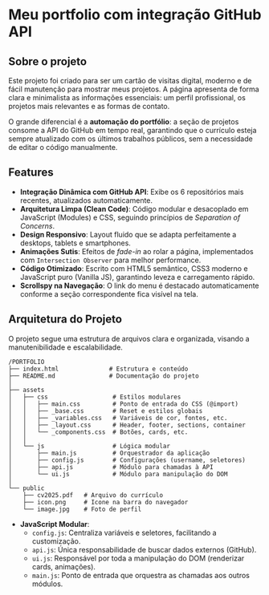 # Meu portfolio com integração GitHub API

## Sobre o projeto

Este projeto foi criado para ser um cartão de visitas digital, moderno e de fácil manutenção para mostrar meus projetos. A página apresenta de forma clara e minimalista as informações essenciais: um perfil profissional, os projetos mais relevantes e as formas de contato.

O grande diferencial é a **automação do portfólio**: a seção de projetos consome a API do GitHub em tempo real, garantindo que o currículo esteja sempre atualizado com os últimos trabalhos públicos, sem a necessidade de editar o código manualmente.

## Features

-   **Integração Dinâmica com GitHub API**: Exibe os 6 repositórios mais recentes, atualizados automaticamente.
-   **Arquitetura Limpa (Clean Code)**: Código modular e desacoplado em JavaScript (Modules) e CSS, seguindo princípios de *Separation of Concerns*.
-   **Design Responsivo**: Layout fluido que se adapta perfeitamente a desktops, tablets e smartphones.
-   **Animações Sutis**: Efeitos de *fade-in* ao rolar a página, implementados com `Intersection Observer` para melhor performance.
-   **Código Otimizado**: Escrito com HTML5 semântico, CSS3 moderno e JavaScript puro (Vanilla JS), garantindo leveza e carregamento rápido.
-   **Scrollspy na Navegação**: O link do menu é destacado automaticamente conforme a seção correspondente fica visível na tela.

## Arquitetura do Projeto

O projeto segue uma estrutura de arquivos clara e organizada, visando a manutenibilidade e escalabilidade.

```
/PORTFOLIO
├── index.html              # Estrutura e conteúdo
├── README.md               # Documentação do projeto
│
├── assets
│   ├── css                  # Estilos modulares
│   │   ├── main.css         # Ponto de entrada do CSS (@import)
│   │   ├── _base.css        # Reset e estilos globais
│   │   ├── _variables.css   # Variáveis de cor, fontes, etc.
│   │   ├── _layout.css      # Header, footer, sections, container
│   │   └── _components.css  # Botões, cards, etc.
│   │
│   └── js                   # Lógica modular
│       ├── main.js          # Orquestrador da aplicação
│       ├── config.js        # Configurações (username, seletores)
│       ├── api.js           # Módulo para chamadas à API
│       └── ui.js            # Módulo para manipulação do DOM
│
└── public
    ├── cv2025.pdf   # Arquivo do currículo
    ├── icon.png     # Icone na barra do navegador
    └── image.jpg    # Foto de perfil
```
-   **JavaScript Modular**:
    -   `config.js`: Centraliza variáveis e seletores, facilitando a customização.
    -   `api.js`: Única responsabilidade de buscar dados externos (GitHub).
    -   `ui.js`: Responsável por toda a manipulação do DOM (renderizar cards, animações).
    -   `main.js`: Ponto de entrada que orquestra as chamadas aos outros módulos.

